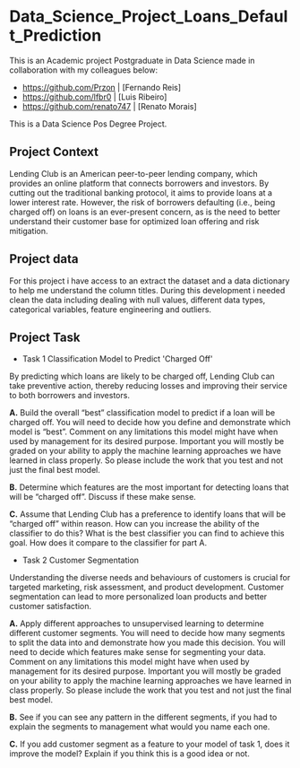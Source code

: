 # Data_Science_Project_Loans_Default_Prediction


This is an Academic project Postgraduate in Data Science made in collaboration with my colleagues below:

- https://github.com/Przon | [Fernando Reis]
- https://github.com/lfbr0 | [Luis Ribeiro]
- https://github.com/renato747 | [Renato Morais]

This is a Data Science Pos Degree Project.

## Project Context
Lending Club is an American peer-to-peer lending company, which provides an online platform that
connects borrowers and investors. By cutting out the traditional banking protocol, it aims to provide
loans at a lower interest rate. However, the risk of borrowers defaulting (i.e., being charged off) on
loans is an ever-present concern, as is the need to better understand their customer base for
optimized loan offering and risk mitigation.

## Project data
For this project i have access to an extract the dataset and a data dictionary to help me understand the column titles.
During this development i needed clean the data including dealing with null values, different data types, categorical variables, feature engineering and outliers.

## Project Task
  - Task 1 Classification Model to Predict 'Charged Off'

  By predicting which loans are likely to be charged off, Lending Club can take preventive action, thereby reducing losses and improving their service to both borrowers and investors.
    
  **A.** Build the overall “best” classification model to predict if a loan will be charged off. You will need to decide how you define and demonstrate which model is “best”. Comment on any limitations this model might have when used by           management for its desired purpose. Important you will mostly be graded on your ability to apply the machine learning approaches we have learned in class properly. So please include the work that you test and not just the final best model.
  
  **B.** Determine which features are the most important for detecting loans that will be “charged off”. Discuss if these make sense.
  
  **C.** Assume that Lending Club has a preference to identify loans that will be “charged off” within reason. How can you increase the ability of the classifier to do this? What is the best classifier you can find to achieve this goal. 
     How does it compare to the classifier for part A.
    
  - Task 2 Customer Segmentation
    
  Understanding the diverse needs and behaviours of customers is crucial for targeted marketing, risk assessment, and product development. Customer segmentation can lead to more personalized loan products and better customer satisfaction.

   **A.** Apply different approaches to unsupervised learning to determine different customer segments. You will need to decide how many segments to split the data into and demonstrate how you made this decision. You will need to decide 
       which features make sense for segmenting your data. Comment on any limitations this model might have when used by management for its desired purpose. Important you will mostly be graded on your ability to apply the machine 
       learning approaches we have learned in class properly. So please include the work that you test and not just the final best model.
       
   **B.** See if you can see any pattern in the different segments, if you had to explain the segments to management what would you name each one.
   
   **C.** If you add customer segment as a feature to your model of task 1, does it improve the model? Explain if you think this is a good idea or not.
